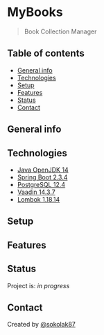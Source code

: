 # MyBooks
> Book Collection Manager

## Table of contents
* [General info](#general-info)
* [Technologies](#technologies)
* [Setup](#setup)
* [Features](#features)
* [Status](#status)
* [Contact](#contact)

## General info


## Technologies
* [Java OpenJDK 14](https://openjdk.java.net/projects/jdk/14/)
* [Spring Boot 2.3.4](https://spring.io/projects/spring-boot)
* [PostgreSQL 12.4](https://www.postgresql.org/)
* [Vaadin 14.3.7](https://vaadin.com/)
* [Lombok 1.18.14](https://projectlombok.org/)

## Setup


## Features


## Status
Project is: _in progress_


## Contact
Created by [@sokolak87](https://github.com/sokolak87)